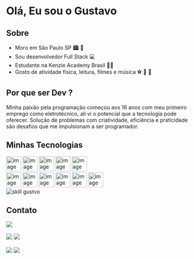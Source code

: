 # Olá, Eu sou o Gustavo

## Sobre
- Moro em São Paulo SP :cityscape: :slightly_smiling_face:
- Sou desenvolvedor Full Stack :computer:
- Estudante na Kenzie Academy Brasil :man_student:
- Gosto de atividade física, leitura, filmes e música :soccer: :book: :musical_score: 

## Por que ser Dev ?

Minha paixão pela programação começou aos 16 anos com meu primeiro emprego como eletrotécnico, ali vi o potencial que a tecnologia pode oferecer. Solução de problemas com criatividade, eficiência e praticidade são desafios que me impulsionam a ser programador.

## Minhas Tecnologias
<div>
<div style="{margin:0}">
  
  <img src="https://cdn.jsdelivr.net/gh/devicons/devicon/icons/python/python-original.svg" width="40" height="40" alt="image tech">
  <img src="https://cdn.jsdelivr.net/gh/devicons/devicon/icons/javascript/javascript-original.svg" width="40" height="40" alt="image tech">
  <img src="https://cdn.jsdelivr.net/gh/devicons/devicon/icons/typescript/typescript-original.svg" width="40" height="40" alt="image tech">
  <img src="https://cdn.jsdelivr.net/gh/devicons/devicon/icons/html5/html5-original.svg" width="40" height="40" alt="image tech">
  <img src="https://cdn.jsdelivr.net/gh/devicons/devicon/icons/css3/css3-original.svg" width="40" height="40" alt="image tech">
  
 
  <br>
  <img src="https://cdn.jsdelivr.net/gh/devicons/devicon/icons/django/django-original.svg" width="40" height="40" alt="image tech">
  <img src="https://cdn.jsdelivr.net/gh/devicons/devicon/icons/flask/flask-original.svg" width="40" height="40" alt="image tech">
  <img src="https://cdn.jsdelivr.net/gh/devicons/devicon/icons/nodejs/nodejs-original.svg" width="40" height="40" alt="image tech">
  <img src="https://cdn.jsdelivr.net/gh/devicons/devicon/icons/react/react-original.svg" width="40" height="40" alt="image tech">
  <img src="https://cdn.jsdelivr.net/gh/devicons/devicon/icons/docker/docker-plain-wordmark.svg" width="40" height="40" alt="image tech">
  <img src="https://cdn.jsdelivr.net/gh/devicons/devicon/icons/postgresql/postgresql-plain-wordmark.svg" width="40" height="40" alt="image tech">
</div>

 
  <div>
    <img  src = "https://github-readme-stats.vercel.app/api/top-langs?username=gustavom96&show_icons=true&locale=pt-br&layout=compact" alt = "skill gustvo" />
  </div>  
      
    
</div>
  

  
## Contato
<div>
  <a href="mailto:gustavo.hmessias96@gmail.com"><img src="https://img.shields.io/badge/gustavo.hmessias96@gmail.com-D14836?style=for-the-badge&logo=gmail&logoColor=white"></a>
  <br>
  <br>
  <a href="https://gitlab.com/gustavo.hmessias96" target="_blank"><img src="https://img.shields.io/badge/Portfolio-000000?style=for-the-badge&logo=vercel&logoColor=white" target="_blank"></a> 
<a href="https://drive.google.com/file/d/1RE5qfxSrBpv7IdrY5PGb3rCWREEV1FIv/view?usp=sharing"><img src="https://img.shields.io/badge/curriculo-002333?style=for-the-badge&logo=gitbook&logoColor=white"></a>
  <br>
  <br>
  <a href="https://www.linkedin.com/in/gustavo-messias" target="_blank"><img src="https://img.shields.io/badge/-LinkedIn-%230077B5?style=for-the-badge&logo=linkedin&logoColor=white" target="_blank"></a> 
  <a href="https://gitlab.com/gustavo.hmessias96" target="_blank"><img src="https://img.shields.io/badge/GitLab-330F63?style=for-the-badge&logo=gitlab&logoColor=white" target="_blank"></a>
</div>
 
    
